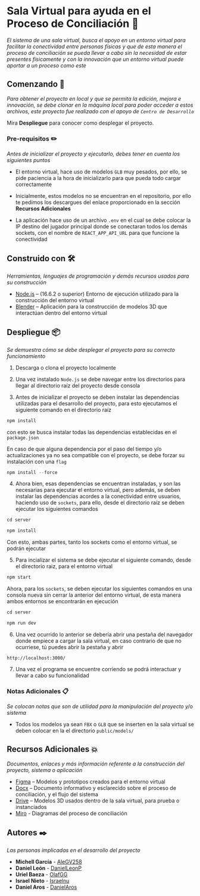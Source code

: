 ﻿# Sala Virtual para ayuda en el Proceso de Conciliación 👾

_El sistema de una sala virtual, busca el apoyo en un entorno virtual para facilitar la conectividad entre personas físicas y que de esta manera el proceso de conciliación se pueda llevar a cabo sin la necesidad de estar presentes físicamente y con la innovación que un entorno virtual puede aportar a un proceso como este_

## Comenzando 🚀

_Para obtener el proyecto en local y que se permita la edición, mejora e innovación, se debe clonar en la máquina local para poder acceder a estos archivos, este proyecto fue realizado con el apoyo de ```Centro de Desarrollo```_

Mira **Despliegue** para conocer como desplegar el proyecto.

### Pre-requisitos ✏️

_Antes de inicializar el proyecto y ejecutarlo, debes tener en cuenta los siguientes puntos_

- El entorno virtual, hace uso de modelos ```GLB``` muy pesados, por ello, se pide paciencia a la hora de inicializarlo para que pueda todo cargar correctamente

- Inicialmente, estos modelos no se encuentran en el repositorio, por ello te pedimos los descargues del enlace proporcionado en la sección **Recursos Adicionales**

- La aplicación hace uso de un archivo ```.env``` en el cual se debe colocar la IP destino del jugador principal donde se conectaran todos los demás sockets, con el nombre de ```REACT_APP_API_URL``` para que funcione la conectividad

## Construido con 🛠️

_Herramientas, lenguajes de programación y demás recursos usados para su construcción_

* [Node.js](https://nodejs.org/en/download/) – (16.6.2 o superior) Entorno de ejecución utilizado para la construcción del entorno virtual
* [Blender](https://www.blender.org/download/) – Aplicación para la construcción de modelos 3D que interactúan dentro del entorno virtual

## Despliegue 📦

_Se demuestra cómo se debe desplegar el proyecto para su correcto funcionamiento_

1. Descarga o clona el proyecto localmente

2. Una vez instalado ```Node.js``` se debe navegar entre los directorios para llegar al directorio raíz del proyecto desde consola

3. Antes de inicializar el proyecto se deben instalar las dependencias utilizadas para el desarrollo del proyecto, para esto ejecutamos el siguiente comando en el directorio raíz
```javascript
npm install
```
con esto se busca instalar todas las dependencias establecidas en el ```package.json```

En caso de que alguna dependencia por el paso del tiempo y/o actualizaciones ya no sea compatible con el proyecto, se debe forzar su instalación con una ```flag```
```javascript
npm install --force
```

4. Ahora bien, esas dependencias se encuentran instaladas, y son las necesarias para ejecutar el entorno virtual, pero además, se deben instalar las dependencias acordes a la conectividad entre usuarios, haciendo uso de ```sockets```, para ello, desde el directorio raíz se deben ejecutar los siguientes comandos
```javascript
cd server
```
```javascript
npm install
```

Con esto, ambas partes, tanto los sockets como el entorno virtual, se podrán ejecutar

5. Para incializar el sistema se debe ejecutar el siguiente comando, desde el directorio raiz, para el entorno virtual
```javascript
npm start
```

Ahora, para los ```sockets```, se deben ejecutar los siguientes comandos en una consola nueva sin cerrar la anterior del entorno virtual, de esta manera ambos entornos se encontrarán en ejecución
```javascript
cd server
```
```javascript
npm run dev
```

6. Una vez ocurrido lo anterior se debería abrir una pestaña del navegador donde empiece a cargar la sala virtual, en caso contrario de que no ocurriese, tú puedes abrir la pestaña y abrir
```
http://localhost:3000/
```

7. Una vez el programa se encuentre corriendo se podrá interactuar y llevar a cabo su funcionalidad

### Notas Adicionales 📋

_Se colocan notas que son de utilidad para la manipulación del proyecto y/o sistema_

- Todos los modelos ya sean ```FBX``` o ```GLB``` que se inserten en la sala virtual se deben colocar en la el directorio ```public/models/```

## Recursos Adicionales 💥

_Documentos, enlaces y más información referente a la construcción del proyecto, sistema o aplicación_

* [Figma](https://www.figma.com/file/bwqEdzaWJvOdvVQMkq6D1K/Procedimiento-de-conciliaci%C3%B3n-al-interior-del-Partido-del-Trabajo?type=design&node-id=0%3A1&mode=design&t=u3Fv4ZXNKUGcvyh8-1) – Modelos y prototipos creados para el entorno virtual
* [Docx](https://docs.google.com/document/d/1Lo86d8u5EDSApfr2x_WbXx_QBd0caNQySdxDMUZP0So/edit?usp=sharing) – Documento informativo y esclarecido sobre el proceso de conciliación, y el flujo del sistema
* [Drive](https://drive.google.com/drive/folders/17Rh61xV5eslLNfciMkhSL_UkjlndLOuk?usp=sharing) – Modelos 3D usados dentro de la sala virtual, para prueba o instanciados
* [Miro](https://miro.com/welcomeonboard/Vm1UN3F5bTluTUtSYnlDRWtrdU1yVkRlM1BJTnowU3liZHRDSTBsOWVVSXlHV0Y0RzlDVEZFa0t2UmVvWEd6aHwzMDc0NDU3MzUzODk0NDE2MzcwfDI=?share_link_id=733962413114) - Diagramas del proceso de conciliación

## Autores ✒️

_Las personas implicadas en el desarrollo del proyecto_

* **Michell García** - [AleGV258](https://github.com/AleGV258)
* **Daniel León** - [DanielLeonP](https://github.com/DanielLeonP)
* **Uriel Baeza** - [OlafGG](https://github.com/OlafGG)
* **Israel Nieto** - [Israelnu](https://github.com/Israelnu)
* **Daniel Aros** - [DanielAros](https://github.com/DanielAros)
